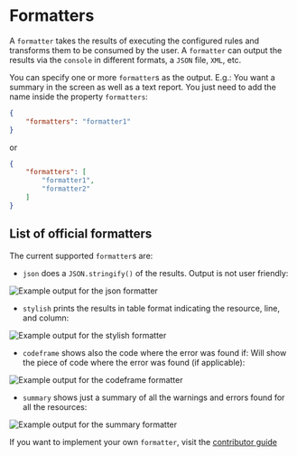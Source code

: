# Formatters

A `formatter` takes the results of executing the configured rules and
transforms them to be consumed by the user. A `formatter` can output
the results via the `console` in different formats, a `JSON` file,
`XML`, etc.

You can specify one or more `formatter`s as the output. E.g.: You want
a summary in the screen as well as a text report. You just need to
add the name inside the property `formatters`:

```json
{
    "formatters": "formatter1"
}
```

or

```json
{
    "formatters": [
        "formatter1",
        "formatter2"
    ]
}
```

## List of official formatters

The current supported `formatter`s are:

* `json` does a `JSON.stringify()` of the results. Output
  is not user friendly:

![Example output for the json formatter](../images/json-output.png)

* `stylish` prints the results in table format indicating the resource,
  line, and column:

![Example output for the stylish formatter](../images/stylish-output.png)

* `codeframe` shows also the code where the error was found if: Will
  show the piece of code where the error was found (if applicable):

![Example output for the codeframe formatter](../images/codeframe.png)

* `summary` shows just a summary of all the warnings and errors found
  for all the resources:

![Example output for the summary formatter](../images/summary-output.png)

If you want to implement your own `formatter`, visit the [contributor
guide][contributor guide]

<!-- Link labels: -->

[contributor guide]: ../../../contributor-guide/formatters/
